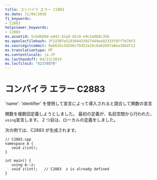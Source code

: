 ```yaml
---
title: コンパイラ エラー C2883
ms.date: 11/04/2016
f1_keywords:
- C2883
helpviewer_keywords:
- C2883
ms.assetid: 5c6d689d-ed42-41ad-b5c0-e9c2e0b8c356
ms.openlocfilehash: 3f32307e519394433927d49aa92333fdff7b70f3
ms.sourcegitcommit: 0ab61bc3d2b6cfbd52a16c6ab2b97a8ea1864f12
ms.translationtype: MT
ms.contentlocale: ja-JP
ms.lasthandoff: 04/23/2019
ms.locfileid: "62378870"
---
```

# <a name="compiler-error-c2883"></a>コンパイラ エラー C2883

'name': 'identifier' を使用して宣言によって導入されると競合して関数の宣言

関数を複数回定義しようとしました。 最初の定義が、名前空間から行われた、`using`宣言します。 2 つ目は、ローカルの定義をしました。

次の例では、C2883 が生成されます。

```
// C2883.cpp
namespace A {
   void z(int);
}

int main() {
   using A::z;
   void z(int);   // C2883  z is already defined
}
```